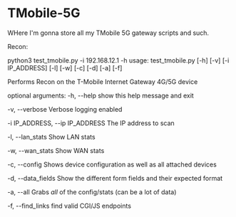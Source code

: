 # TMobile-5G
WHere I'm gonna store all my TMobile 5G gateway scripts and such. 

Recon:

python3 test_tmobile.py -i 192.168.12.1 -h
usage: test_tmobile.py [-h] [-v] [-i IP_ADDRESS] [-l] [-w] [-c] [-d] [-a] [-f]

Performs Recon on the T-Mobile Internet Gateway 4G/5G device

optional arguments:
  -h, --help            show this help message and exit
  
  -v, --verbose         Verbose logging enabled
  
  -i IP_ADDRESS, --ip IP_ADDRESS
                        The IP address to scan
  
  -l, --lan_stats       Show LAN stats
  
  -w, --wan_stats       Show WAN stats
  
  -c, --config          Shows device configuration as well as all attached devices
  
  -d, --data_fields     Show the different form fields and their expected format
  
  -a, --all             Grabs *all* of the config/stats (can be a lot of data)
  
  -f, --find_links      find valid CGI/JS endpoints






